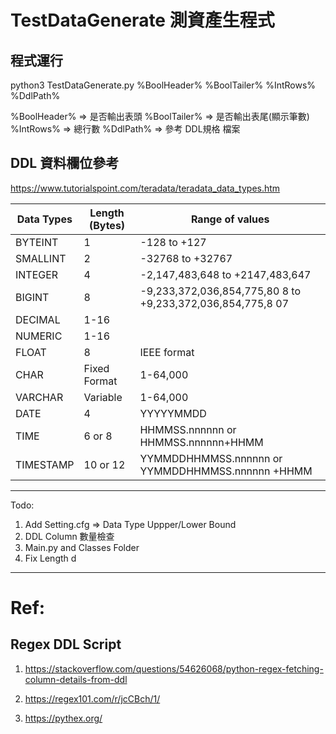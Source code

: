 # TestDataGenerate 測資產生程式

## 程式運行
python3 TestDataGenerate.py %BoolHeader% %BoolTailer% %IntRows% %DdlPath%

%BoolHeader% => 是否輸出表頭 
%BoolTailer% => 是否輸出表尾(顯示筆數)
%IntRows% => 總行數
%DdlPath% => 參考 DDL規格 檔案

## DDL 資料欄位參考

https://www.tutorialspoint.com/teradata/teradata_data_types.htm

| Data Types | Length (Bytes) | Range of values                                            |
|------------|----------------|------------------------------------------------------------|
| BYTEINT    | 1              | -128 to +127                                               |
| SMALLINT   | 2              | -32768 to +32767                                           |
| INTEGER    | 4              | -2,147,483,648 to +2147,483,647                            |
| BIGINT     | 8              | -9,233,372,036,854,775,80 8 to +9,233,372,036,854,775,8 07 |
| DECIMAL    | 1-16           |                                                            |
| NUMERIC    | 1-16           |                                                            |
| FLOAT      | 8              | IEEE format                                                |
| CHAR       | Fixed Format   | 1-64,000                                                   |
| VARCHAR    | Variable       | 1-64,000                                                   |
| DATE       | 4              | YYYYYMMDD                                                  |
| TIME       | 6 or 8         | HHMMSS.nnnnnn or HHMMSS.nnnnnn+HHMM                        |
| TIMESTAMP  | 10 or 12       | YYMMDDHHMMSS.nnnnnn or YYMMDDHHMMSS.nnnnnn +HHMM           |


---
Todo: 

1. Add Setting.cfg => Data Type Uppper/Lower Bound
2. DDL Column 數量檢查
3. Main.py and Classes Folder
4. Fix Length d

---


# Ref:
## Regex DDL Script
1. https://stackoverflow.com/questions/54626068/python-regex-fetching-column-details-from-ddl 

1. https://regex101.com/r/jcCBch/1/

1. https://pythex.org/
